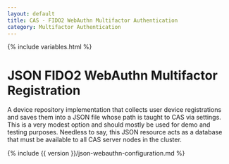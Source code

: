 ```yaml
---
layout: default
title: CAS - FIDO2 WebAuthn Multifactor Authentication
category: Multifactor Authentication
---
```


{% include variables.html %}

# JSON FIDO2 WebAuthn Multifactor Registration

A device repository implementation that collects user device registrations and saves them into a JSON file whose 
path is taught to CAS via settings. This is a very modest option and should mostly be used for demo and testing 
purposes. Needless to say, this JSON resource acts as a database that must be available to all CAS server nodes in the cluster.

{% include {{ version }}/json-webauthn-configuration.md %}
